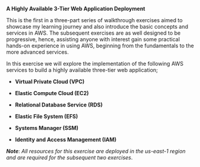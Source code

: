 **A Highly Available 3-Tier Web Application Deployment**

This is the first in a three-part series of walkthrough exercises aimed to
showcase my learning journey and also introduce the basic concepts and
services in AWS. The subsequent exercises are as well designed to be
progressive, hence, assisting anyone with interest gain some practical
hands-on experience in using AWS, beginning from the fundamentals to the
more advanced services.

In this exercise we will explore the implementation of the following AWS
services to build a highly available three-tier web application;

-   **Virtual Private Cloud (VPC)**

-   **Elastic Compute Cloud (EC2)**

-   **Relational Database Service (RDS)**

-   **Elastic File System (EFS)**

-   **Systems Manager (SSM)**

-   **Identity and Access Management (IAM)**

***Note***: _All resources for this exercise are deployed in the
us-east-1 region and are required for the subsequent two exercises_.
